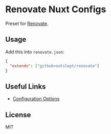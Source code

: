 # Renovate Nuxt Configs

Preset for [Renovate](https://github.com/renovatebot/renovate).

## Usage

Add this into `renovate.json`:

```json
{
  "extends": ["github>outslept/renovate"]
}
```

## Useful Links

- [Configuration Options](https://docs.renovatebot.com/configuration-options/)

## License

MIT
